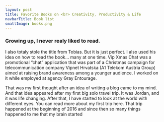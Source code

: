 ```yaml
---
layout: post
title: Favorite Books on <br> Creativity, Productivity & Life
navbarTitle: Book list
smallImage: books.png
---
```


### Growing up, I never realy liked to read.
I also totaly stole the title from Tobias. But it is just perfect. I also used his idea on how to read the book… many at one time. Vip Xmas Chat was a promotional “chat” application that was part of a Christmas campaign for telecommunication company Vipnet Hrvatska (A1 Telekom Austria Group) aimed at raising brand awareness among a younger audience. I worked on it while employed at agency Gray Entourage.

That was my first thought after an idea of writing a blog came to my mind. And that idea appeared after my first big solo travel trip. It was Jordan, and it was life changing. After that, I have started to look at the world with different eyes. You can read more about my first trip here.
That trip happened at the beginning of 2016 and since then so many things happened to me that my brain started

<script>
import simg from '@/theme/components/simg.vue'
export default {
  components: {
    simg
  }
}
</script>
<style lang="stylus">
.book-list
  .small-image
    width 198px
    bottom: 10vh;
    left: -18vw;
</style>
 